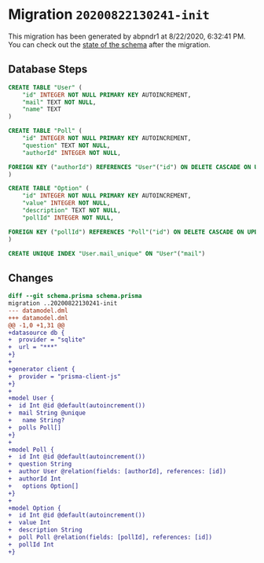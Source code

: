# Migration `20200822130241-init`

This migration has been generated by abpndr1 at 8/22/2020, 6:32:41 PM.
You can check out the [state of the schema](./schema.prisma) after the migration.

## Database Steps

```sql
CREATE TABLE "User" (
    "id" INTEGER NOT NULL PRIMARY KEY AUTOINCREMENT,
    "mail" TEXT NOT NULL,
    "name" TEXT
)

CREATE TABLE "Poll" (
    "id" INTEGER NOT NULL PRIMARY KEY AUTOINCREMENT,
    "question" TEXT NOT NULL,
    "authorId" INTEGER NOT NULL,

FOREIGN KEY ("authorId") REFERENCES "User"("id") ON DELETE CASCADE ON UPDATE CASCADE
)

CREATE TABLE "Option" (
    "id" INTEGER NOT NULL PRIMARY KEY AUTOINCREMENT,
    "value" INTEGER NOT NULL,
    "description" TEXT NOT NULL,
    "pollId" INTEGER NOT NULL,

FOREIGN KEY ("pollId") REFERENCES "Poll"("id") ON DELETE CASCADE ON UPDATE CASCADE
)

CREATE UNIQUE INDEX "User.mail_unique" ON "User"("mail")
```

## Changes

```diff
diff --git schema.prisma schema.prisma
migration ..20200822130241-init
--- datamodel.dml
+++ datamodel.dml
@@ -1,0 +1,31 @@
+datasource db {
+  provider = "sqlite" 
+  url = "***"
+}
+
+generator client {
+  provider = "prisma-client-js"
+}
+
+model User {
+  id Int @id @default(autoincrement())
+  mail String @unique
+	name String?
+  polls Poll[]
+}
+
+model Poll {
+  id Int @id @default(autoincrement())
+  question String
+  author User @relation(fields: [authorId], references: [id])
+  authorId Int
+	options Option[]
+}
+
+model Option {
+  id Int @id @default(autoincrement())
+  value Int
+  description String
+  poll Poll @relation(fields: [pollId], references: [id])
+  pollId Int
+}
```


